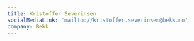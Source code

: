```yaml
---
title: Kristoffer Severinsen
socialMediaLink: 'mailto://kristoffer.severinsen@bekk.no'
company: Bekk
---
```


